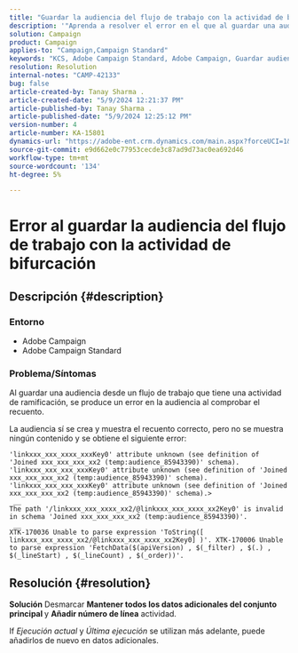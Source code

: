 ```yaml
---
title: "Guardar la audiencia del flujo de trabajo con la actividad de bifurcación genera un error"
description: '"Aprenda a resolver el error en el que al guardar una audiencia de un flujo de trabajo con una actividad de ramificación se genera un error".'
solution: Campaign
product: Campaign
applies-to: "Campaign,Campaign Standard"
keywords: "KCS, Adobe Campaign Standard, Adobe Campaign, Guardar audiencia, flujo de trabajo, actividad de bifurcación, arroja un error, resolución de problemas"
resolution: Resolution
internal-notes: "CAMP-42133"
bug: false
article-created-by: Tanay Sharma .
article-created-date: "5/9/2024 12:21:37 PM"
article-published-by: Tanay Sharma .
article-published-date: "5/9/2024 12:25:12 PM"
version-number: 4
article-number: KA-15801
dynamics-url: "https://adobe-ent.crm.dynamics.com/main.aspx?forceUCI=1&pagetype=entityrecord&etn=knowledgearticle&id=5a2fa7ab-fe0d-ef11-9f89-000d3a345e57"
source-git-commit: e9d662e0c77953cecde3c87ad9d73ac0ea692d46
workflow-type: tm+mt
source-wordcount: '134'
ht-degree: 5%

---
```


# Error al guardar la audiencia del flujo de trabajo con la actividad de bifurcación

## Descripción {#description}


### Entorno

- Adobe Campaign
- Adobe Campaign Standard


### Problema/Síntomas

Al guardar una audiencia desde un flujo de trabajo que tiene una actividad de ramificación, se produce un error en la audiencia al comprobar el recuento.

La audiencia sí se crea y muestra el recuento correcto, pero no se muestra ningún contenido y se obtiene el siguiente error:


```
'linkxxx_xxx_xxxx_xxxKey0' attribute unknown (see definition of 'Joined xxx_xxx_xxx_xx2 (temp:audience_85943390)' schema). 'linkxxx_xxx_xxx_xxxKey0' attribute unknown (see definition of 'Joined xxx_xxx_xxx_xx2 (temp:audience_85943390)' schema). 'linkxxx_xxx_xxx_xxxKey0' attribute unknown (see definition of 'Joined xxx_xxx_xxx_xx2 (temp:audience_85943390)' schema).>
 __
The path '/linkxxx_xxx_xxxx_xx2/@linkxxx_xxx_xxxx_xx2Key0' is invalid in schema 'Joined xxx_xxx_xxx_xx2 (temp:audience_85943390)'.
 __
XTK-170036 Unable to parse expression 'ToString([ linkxxx_xxx_xxxx_xx2/@linkxxx_xxx_xxxx_xx2Key0] )'. XTK-170006 Unable to parse expression 'FetchData($(apiVersion) , $(_filter) , $(.) , $(_lineStart) , $(_lineCount) , $(_order))'.
```



## Resolución {#resolution}


<b>Solución</b>
Desmarcar <b>Mantener todos los datos adicionales del conjunto principal </b>y <b>Añadir número de línea</b> actividad.

If *Ejecución actual* y *Última ejecución* se utilizan más adelante, puede añadirlos de nuevo en datos adicionales.
